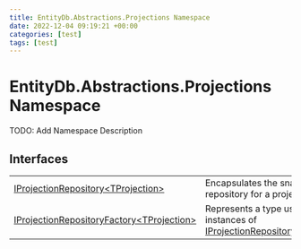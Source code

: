 ```yaml
---
title: EntityDb.Abstractions.Projections Namespace
date: 2022-12-04 09:19:21 +00:00
categories: [test]
tags: [test]
---
```


# EntityDb.Abstractions.Projections Namespace

TODO: Add Namespace Description

## Interfaces
<table><tr><td><a href='#/posts/dotnet-entitydb-abstractions-projections-iprojectionrepository`1'>IProjectionRepository&lt;TProjection&gt;</a></td><td>
Encapsulates the snapshot repository for a projection.
</td></tr><tr><td><a href='#/posts/dotnet-entitydb-abstractions-projections-iprojectionrepositoryfactory`1'>IProjectionRepositoryFactory&lt;TProjection&gt;</a></td><td>
Represents a type used to create instances of <a href='#/posts/dotnet-entitydb-abstractions-projections-iprojectionrepository`1'>IProjectionRepository&lt;TProjection&gt;</a></td></tr></table>
